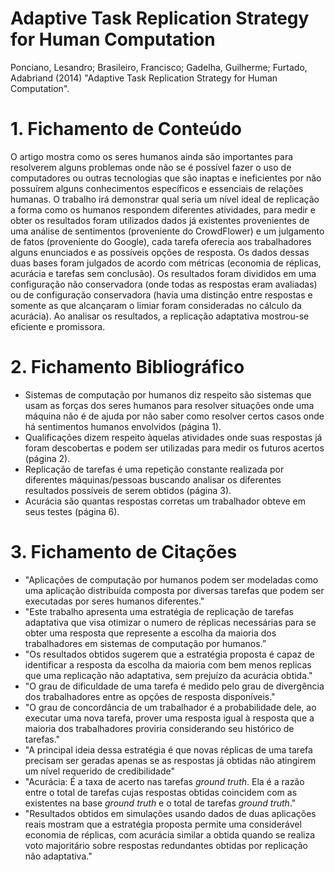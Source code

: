 # Adaptive Task Replication Strategy for Human Computation 
Ponciano, Lesandro; Brasileiro, Francisco; Gadelha, Guilherme; Furtado, Adabriand (2014) "Adaptive Task Replication Strategy for Human Computation".
# 1. Fichamento de Conteúdo 
O artigo mostra como os seres humanos ainda são importantes para resolverem alguns problemas onde não se é possível fazer o uso de computadores ou outras tecnologias que são inaptas e ineficientes por não possuírem alguns conhecimentos específicos e essenciais de relações humanas. O trabalho irá demonstrar qual seria um nível ideal de replicação a forma como os humanos respondem diferentes atividades, para medir e obter os resultados foram utilizados dados já existentes provenientes de uma análise de sentimentos (proveniente do CrowdFlower) e um julgamento de fatos (proveniente do Google), cada tarefa oferecia aos trabalhadores alguns enunciados e as possíveis opções de resposta. Os dados dessas duas bases foram julgados de acordo com métricas (economia de réplicas, acurácia e tarefas sem conclusão). Os resultados foram divididos em uma configuração não conservadora (onde todas as respostas eram avaliadas) ou de configuração conservadora (havia uma distinção entre respostas e somente as que alcançaram o limiar foram consideradas no cálculo da acurácia). Ao analisar os resultados, a replicação adaptativa mostrou-se eficiente e promissora.
# 2. Fichamento Bibliográfico
-	Sistemas de computação por humanos diz respeito são sistemas que usam as forças dos seres humanos para resolver situações onde uma máquina não é de ajuda por não saber como resolver certos casos onde há sentimentos humanos envolvidos (página 1).
-	Qualificações dizem respeito àquelas atividades onde suas respostas já foram descobertas e podem ser utilizadas para medir os futuros acertos (página 2).
-	Replicação de tarefas é uma repetição constante realizada por diferentes máquinas/pessoas buscando analisar os diferentes resultados possíveis de serem obtidos (página 3).
-	Acurácia são quantas respostas corretas um trabalhador obteve em seus testes (página 6).
# 3. Fichamento de Citações 
-	"Aplicações de computação por humanos podem ser modeladas como uma aplicação distribuída composta por diversas tarefas que podem ser executadas por seres humanos diferentes."
-	"Este trabalho apresenta uma estratégia de replicação de tarefas adaptativa que visa otimizar o numero de réplicas necessárias para se obter uma resposta que represente a escolha da maioria dos trabalhadores em sistemas de computação por humanos.”
-	"Os resultados obtidos sugerem que a estratégia proposta é capaz de identificar a resposta da escolha da maioria com bem menos replicas que uma replicação não adaptativa, sem prejuízo da acurácia obtida."
-	"O grau de dificuldade de uma tarefa é medido pelo grau de divergência dos trabalhadores entre as opções de resposta disponíveis."
-	"O grau de concordância de um trabalhador é a probabilidade dele, ao executar uma nova tarefa, prover uma resposta igual à resposta que a maioria dos trabalhadores proviria considerando seu histórico de tarefas."
-	"A principal ideia dessa estratégia é que novas réplicas de uma tarefa precisam ser geradas apenas se as respostas já obtidas não atingirem um nível requerido de credibilidade"
-	"Acurácia: É a taxa de acerto nas tarefas *ground truth*. Ela é a razão entre o total de tarefas cujas respostas obtidas coincidem com as existentes na base *ground truth* e o total de tarefas *ground truth*."
-	"Resultados obtidos em simulações usando dados de duas aplicações reais mostram que a estratégia proposta permite uma considerável economia de réplicas, com acurácia similar a obtida quando se realiza voto majoritário sobre respostas redundantes obtidas por replicação não adaptativa."
